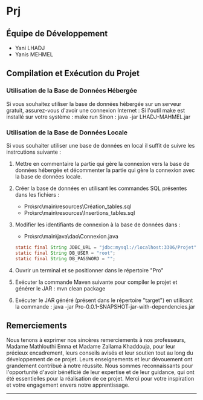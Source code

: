 # Prj

## Équipe de Développement
- Yani LHADJ
- Yanis MEHMEL

## Compilation et Exécution du Projet

### Utilisation de la Base de Données Hébergée
Si vous souhaitez utiliser la base de données hébergée sur un serveur gratuit, assurez-vous d'avoir une connexion Internet : 
Si l'outil make est installé sur votre système : 
    make run
Sinon : 
    java -jar LHADJ-MAHMEL.jar

### Utilisation de la Base de Données Locale
Si vous souhaiter utiliser une base de données en local il suffit de suivre les instrcutions suivante :
1. Mettre en commentaire la partie qui gère la connexion vers la base de données hébergée et décommenter la partie qui gère la connexion avec la base de données locale.

2. Créer la base de données en utilisant les commandes SQL présentes dans les fichiers :
   - Pro\src\main\resources\Création_tables.sql
   - Pro\src\main\resources\Insertions_tables.sql

3. Modifier les identifiants de connexion à la base de données dans :
   - Pro\src\main\java\dao\Connexion.java

   ```java
   static final String JDBC_URL = "jdbc:mysql://localhost:3306/Projet";
   static final String DB_USER = "root";
   static final String DB_PASSWORD = "";

4. Ouvrir un terminal et se positionner dans le répertoire "Pro" 

5. Exécuter la commande Maven suivante pour compiler le projet et générer le JAR :
mvn clean package

6. Exécuter le JAR généré (présent dans le répertoire "target") en utilisant la commande :
java -jar Pro-0.0.1-SNAPSHOT-jar-with-dependencies.jar

## Remerciements

Nous tenons à exprimer nos sincères remerciements à nos professeurs, Madame Mathlouthi Emna et Madame Zallama Khaddouja, pour leur précieux encadrement, leurs conseils avisés et leur soutien tout au long du développement de ce projet. Leurs enseignements et leur dévouement ont grandement contribué à notre réussite.
Nous sommes reconnaissants pour l'opportunité d'avoir bénéficié de leur expertise et de leur guidance, qui ont été essentielles pour la réalisation de ce projet. Merci pour votre inspiration et votre engagement envers notre apprentissage.

---